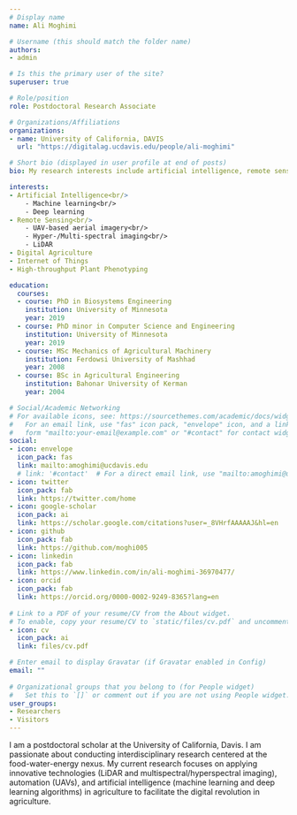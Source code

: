 ```yaml
---
# Display name
name: Ali Moghimi

# Username (this should match the folder name)
authors:
- admin

# Is this the primary user of the site?
superuser: true

# Role/position
role: Postdoctoral Research Associate

# Organizations/Affiliations
organizations:
- name: University of California, DAVIS
  url: "https://digitalag.ucdavis.edu/people/ali-moghimi"

# Short bio (displayed in user profile at end of posts)
bio: My research interests include artificial intelligence, remote sensing.

interests:
- Artificial Intelligence<br/>
    - Machine learning<br/>
    - Deep learning
- Remote Sensing<br/>
    - UAV-based aerial imagery<br/>
    - Hyper-/Multi-spectral imaging<br/>
    - LiDAR
- Digital Agriculture
- Internet of Things
- High-throughput Plant Phenotyping

education:
  courses:
  - course: PhD in Biosystems Engineering
    institution: University of Minnesota
    year: 2019
  - course: PhD minor in Computer Science and Engineering
    institution: University of Minnesota
    year: 2019
  - course: MSc Mechanics of Agricultural Machinery
    institution: Ferdowsi University of Mashhad 
    year: 2008
  - course: BSc in Agricultural Engineering
    institution: Bahonar University of Kerman 
    year: 2004

# Social/Academic Networking
# For available icons, see: https://sourcethemes.com/academic/docs/widgets/#icons
#   For an email link, use "fas" icon pack, "envelope" icon, and a link in the
#   form "mailto:your-email@example.com" or "#contact" for contact widget.
social:
- icon: envelope
  icon_pack: fas
  link: mailto:amoghimi@ucdavis.edu
  # link: '#contact'  # For a direct email link, use "mailto:amoghimi@ucdavis.edu".
- icon: twitter
  icon_pack: fab
  link: https://twitter.com/home
- icon: google-scholar
  icon_pack: ai
  link: https://scholar.google.com/citations?user=_8VHrfAAAAAJ&hl=en
- icon: github
  icon_pack: fab
  link: https://github.com/moghi005
- icon: linkedin
  icon_pack: fab
  link: https://www.linkedin.com/in/ali-moghimi-36970477/
- icon: orcid
  icon_pack: fab
  link: https://orcid.org/0000-0002-9249-8365?lang=en
  
# Link to a PDF of your resume/CV from the About widget.
# To enable, copy your resume/CV to `static/files/cv.pdf` and uncomment the lines below.  
- icon: cv
  icon_pack: ai
  link: files/cv.pdf

# Enter email to display Gravatar (if Gravatar enabled in Config)
email: ""
  
# Organizational groups that you belong to (for People widget)
#   Set this to `[]` or comment out if you are not using People widget.  
user_groups:
- Researchers
- Visitors
---
```


I am a postdoctoral scholar at the University of California, Davis. I am passionate about conducting interdisciplinary research centered at the food-water-energy nexus. My current research focuses on applying innovative technologies (LiDAR and multispectral/hyperspectral imaging), automation (UAVs), and artificial intelligence (machine learning and deep learning algorithms) in agriculture to facilitate the digital revolution in agriculture.


